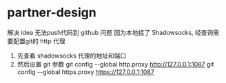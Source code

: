 # partner-design
解决 idea 无法push代码到 github 问题
因为本地挂了 Shadowsocks, 经查询需要配置git的 http 代理
1. 先查看 shadowsocks 代理的地址和端口
2. 然后设置 git 参数
git config --global http.proxy http://127.0.0.1:1087
git config --global https.proxy https://127.0.0.1:1087
